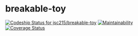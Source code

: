 # breakable-toy

[ ![Codeship Status for jsc215/breakable-toy](https://app.codeship.com/projects/266a4440-bee0-0135-926e-72379a217d2f/status?branch=master)](https://app.codeship.com/projects/259936)
[![Maintainability](https://api.codeclimate.com/v1/badges/a8d0428457696bb8dae2/maintainability)](https://codeclimate.com/github/jsc215/breakable-toy/maintainability)
[![Coverage Status](https://coveralls.io/repos/github/jsc215/breakable-toy/badge.svg?branch=master)](https://coveralls.io/github/jsc215/breakable-toy?branch=master)
